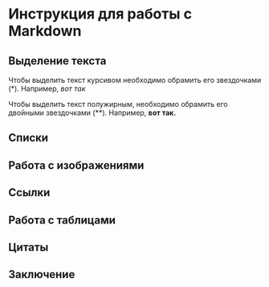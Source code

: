 # Инструкция для работы с Markdown

## Выделение текста

Чтобы выделить текст курсивом необходимо обрамить его звездочками (*). Например, *вот так*

Чтобы выделить текст полужирным, необходимо обрамить его двойными звездочками (**). Например, **вот так.**

## Списки

## Работа с изображениями

## Ссылки

## Работа с таблицами

## Цитаты

## Заключение